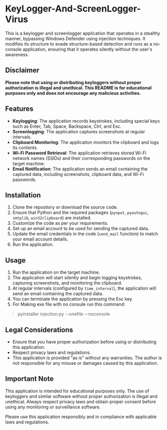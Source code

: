 # KeyLogger-And-ScreenLogger-Virus

This is a keylogger and screenlogger application that operates in a stealthy manner, bypassing Windows Defender using injection techniques. It modifies its structure to evade structure-based detection and runs as a no-console application, ensuring that it operates silently without the user's awareness.

## Disclaimer

**Please note that using or distributing keyloggers without proper authorization is illegal and unethical. This README is for educational purposes only and does not encourage any malicious activities.**

## Features

- **Keylogging**: The application records keystrokes, including special keys such as Enter, Tab, Space, Backspace, Ctrl, and Esc.
- **Screenlogging**: The application captures screenshots at regular intervals.
- **Clipboard Monitoring**: The application monitors the clipboard and logs its contents.
- **Wi-Fi Password Retrieval**: The application retrieves stored Wi-Fi network names (SSIDs) and their corresponding passwords on the target machine.
- **Email Notification**: The application sends an email containing the captured data, including screenshots, clipboard data, and Wi-Fi passwords.

## Installation

1. Clone the repository or download the source code.
2. Ensure that Python and the required packages (`pynput`, `pyautogui`, `smtplib`, `win32clipboard`) are installed.
3. Customize the code as per your requirements.
4. Set up an email account to be used for sending the captured data.
5. Update the email credentials in the code (`send_mail` function) to match your email account details.
6. Run the application.

## Usage

1. Run the application on the target machine.
2. The application will start silently and begin logging keystrokes, capturing screenshots, and monitoring the clipboard.
3. At regular intervals (configured by `time_interval`), the application will send an email containing the captured data.
4. You can terminate the application by pressing the Esc key.
5. For Making exe file with no consule run this command:
> pyinstaller injection.py --onefile --noconsole

## Legal Considerations

- Ensure that you have proper authorization before using or distributing this application.
- Respect privacy laws and regulations.
- This application is provided "as is" without any warranties. The author is not responsible for any misuse or damages caused by this application.

## Important Note

This application is intended for educational purposes only. The use of keyloggers and similar software without proper authorization is illegal and unethical. Always respect privacy laws and obtain proper consent before using any monitoring or surveillance software.

Please use this application responsibly and in compliance with applicable laws and regulations.
